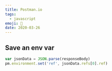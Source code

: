 ```yaml
---
title: Postman.io
tags:
  - javascript
emoji: 📨
date: 2020-03-26
---
```


## Save an env var

```js
var jsonData = JSON.parse(responseBody)
pm.environment.set('ref', jsonData.refs[0].ref)
```
